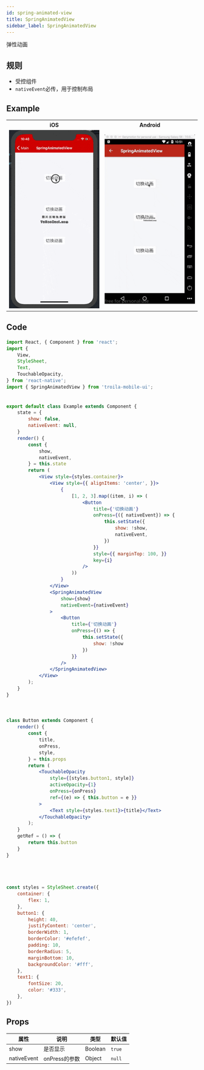 ```yaml
---
id: spring-animated-view
title: SpringAnimatedView
sidebar_label: SpringAnimatedView
---
```


弹性动画


## 规则
- 受控组件
- `nativeEvent`必传，用于控制布局


## Example

<table>
  <tr>
    <th style="width: 50%;">iOS</th>
    <th style="width: 50%;">Android</th>
  </tr>
  <tr>
    <td style="width: 50%;">
      <center><img src="/docs/assets/SpringAnimatedView.ios.gif"></img></center>
    </td>
    <td style="width: 50%;">
      <center><img src="/docs/assets/SpringAnimatedView.android.gif"></img></center>
    </td>
  </tr>
</table>




## Code

```jsx
import React, { Component } from 'react';
import {
    View,
    StyleSheet,
    Text,
    TouchableOpacity,
} from 'react-native';
import { SpringAnimatedView } from 'troila-mobile-ui';


export default class Example extends Component {
    state = {
        show: false,
        nativeEvent: null,
    }
    render() {
        const {
            show,
            nativeEvent,
        } = this.state
        return (
            <View style={styles.container}>
                <View style={{ alignItems: 'center', }}>
                    {
                        [1, 2, 3].map((item, i) => (
                            <Button
                                title={'切换动画'}
                                onPress={({ nativeEvent}) => {
                                    this.setState({
                                        show: !show,
                                        nativeEvent,
                                    })
                                }}
                                style={{ marginTop: 100, }}
                                key={i}
                            />
                        ))
                    }
                </View>
                <SpringAnimatedView
                    show={show}
                    nativeEvent={nativeEvent}
                >
                    <Button
                        title={'切换动画'}
                        onPress={() => {
                            this.setState({
                                show: !show
                            })
                        }}
                    />
                </SpringAnimatedView>
            </View>
        );
    }
}



class Button extends Component {
    render() {
        const {
            title,
            onPress,
            style,
        } = this.props
        return (
            <TouchableOpacity
                style={[styles.button1, style]}
                activeOpacity={1}
                onPress={onPress}
                ref={(e) => { this.button = e }}
            >
                <Text style={styles.text1}>{title}</Text>
            </TouchableOpacity>
        );
    }
    getRef = () => {
        return this.button
    }
}




const styles = StyleSheet.create({
    container: {
        flex: 1,
    },
    button1: {
        height: 40,
        justifyContent: 'center',
        borderWidth: 1,
        borderColor: '#efefef',
        padding: 10,
        borderRadius: 5,
        marginBottom: 10,
        backgroundColor: '#fff',
    },
    text1: {
        fontSize: 20,
        color: '#333',
    },
})
```



## Props

属性 | 说明 | 类型 | 默认值
----|-----|------|------
| show | 是否显示 | Boolean  |  `true` |
| nativeEvent | onPress的参数 | Object |  `null` |

